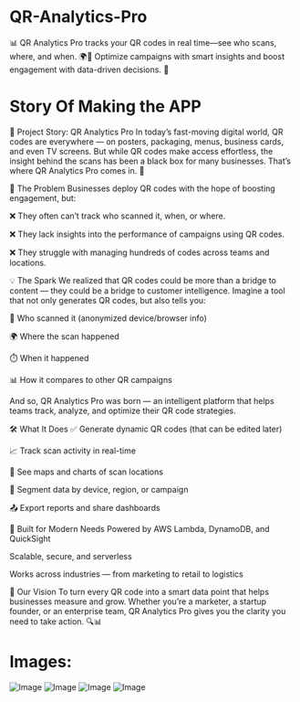 # QR-Analytics-Pro
📊 QR Analytics Pro tracks your QR codes in real time—see who scans, where, and when. 🌍📱 Optimize campaigns with smart insights and boost engagement with data-driven decisions. 🚀

# Story Of Making the APP
📖 Project Story: QR Analytics Pro
In today’s fast-moving digital world, QR codes are everywhere — on posters, packaging, menus, business cards, and even TV screens. But while QR codes make access effortless, the insight behind the scans has been a black box for many businesses. That’s where QR Analytics Pro comes in. 🚀

🎯 The Problem
Businesses deploy QR codes with the hope of boosting engagement, but:

❌ They often can’t track who scanned it, when, or where.

❌ They lack insights into the performance of campaigns using QR codes.

❌ They struggle with managing hundreds of codes across teams and locations.

💡 The Spark
We realized that QR codes could be more than a bridge to content — they could be a bridge to customer intelligence. Imagine a tool that not only generates QR codes, but also tells you:

👤 Who scanned it (anonymized device/browser info)

🌍 Where the scan happened

⏱️ When it happened

📊 How it compares to other QR campaigns

And so, QR Analytics Pro was born — an intelligent platform that helps teams track, analyze, and optimize their QR code strategies.

🛠️ What It Does
✅ Generate dynamic QR codes (that can be edited later)

📈 Track scan activity in real-time

📍 See maps and charts of scan locations

👥 Segment data by device, region, or campaign

📤 Export reports and share dashboards

🔐 Built for Modern Needs
Powered by AWS Lambda, DynamoDB, and QuickSight

Scalable, secure, and serverless

Works across industries — from marketing to retail to logistics

🌟 Our Vision
To turn every QR code into a smart data point that helps businesses measure and grow. Whether you’re a marketer, a startup founder, or an enterprise team, QR Analytics Pro gives you the clarity you need to take action. 🔍📊

# Images:
![Image](https://github.com/user-attachments/assets/ec8a533f-0995-45d0-97b1-285c45664282)
![Image](https://github.com/user-attachments/assets/3754268c-1572-46de-81ea-b5672c6fb81c)
![Image](https://github.com/user-attachments/assets/61bdc2bb-27a8-48a9-a671-27c1fd6c5141)
![Image](https://github.com/user-attachments/assets/74c1e046-3b5e-4abb-9a64-8a45aa03b5c4)


